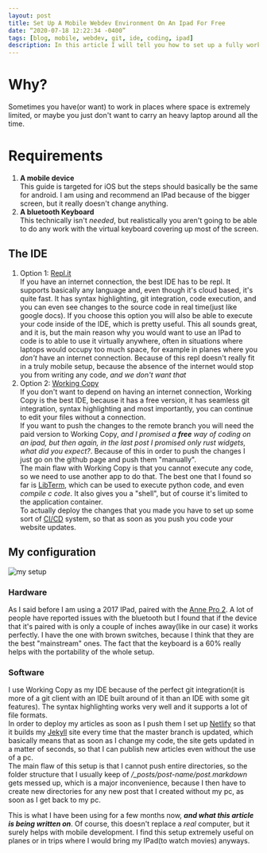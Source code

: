 ```yaml
---
layout: post
title: Set Up A Mobile Webdev Environment On An Ipad For Free
date: “2020-07-18 12:22:34 -0400”
tags: [blog, mobile, webdev, git, ide, coding, ipad]
description: In this article I will tell you how to set up a fully working IDE for web development on any mobile device for free
---
```


# Why?
Sometimes you have(or want) to work in places where space is extremely limited, or maybe you just don't want to carry an heavy laptop around all the time. <br>

# Requirements
1. **A mobile device** <br>
This guide is targeted for iOS but the steps should basically be the same for android. I am using and recommend an IPad because of the bigger screen, but it really doesn't change anything. <br>
2. **A bluetooth Keyboard** <br>
This technically isn't *needed*, but realistically you aren't going to be able to do any work with the virtual keyboard covering up most of the screen.

## The IDE
1. Option 1: [Repl.it](https://repl.it/) <br>
If you have an internet connection, the best IDE has to be repl. It supports basically any language and, even though it's cloud based, it's quite fast. It has syntax highlighting, git integration, code execution, and you can even see changes to the source code in real time(just like google docs). If you choose this option you will also be able to execute your code inside of the IDE, which is pretty useful. This all sounds great, and it is, but the main reason why you would want to use an IPad to code is to able to use it virtually anywhere, often in situations where laptops would occupy too much space, for example in planes where you *don't* have an internet connection. Because of this repl doesn't really fit in a truly mobile setup, because the absence of the internet would stop you from writing any code, *and we don't want that* <br>
2. Option 2: [Working Copy](https://workingcopyapp.com/) <br>
If you don't want to depend on having an internet connection, Working Copy is the best IDE, because it has a free version, it has seamless git integration, syntax highlighting and most importantly, you can continue to edit your files without a connection. <br>
If you want to push the changes to the remote branch you will need the paid version to Working Copy, *and I promised a **free** way of coding on an ipad, but then again, in the last post I promised only rust widgets, what did you expect?*. Because of this in order to push the changes I just go on the github page and push them "manually". <br>
The main flaw with Working Copy is that you cannot execute any code, so we need to use another app to do that. The best one that I found so far is [LibTerm](https://libterm.app/), which can be used to execute python code, and even *compile c code*. It also gives you a "shell", but of course it's limited to the application container. <br>
To actually deploy the changes that you made you have to set up some sort of [CI/CD](https://en.wikipedia.org/wiki/CI/CD) system, so that as soon as you push you code your website updates. <br>

## My configuration
![my setup](/assets/posts/set-up-a-mobile-webdev-envirnomet-on-an-ipad-for-free/setup.jpg)
### Hardware
As I said before I am using a 2017 IPad, paired with the [Anne Pro 2](https://annepro2.com/products/kailh-box-switchobins-anne-pro-2-60-nkro-bluetooth-4-0-type-c-rgb-mechanical-gaming-keyboard?variant=28863929057357). A lot of people have reported issues with the bluetooth but I found that if the device that it's paired with is only a couple of inches away(like in our case) it works perfectly. I have the one with brown switches, because I think that they are the best "mainstream" ones. The fact that the keyboard is a 60% really helps with the portability of the whole setup. <br>

### Software
I use Working Copy as my IDE because of the perfect git integration(it is more of a git client with an IDE built around of it than an IDE with some git features). The syntax highlighting works very well and it supports a lot of file formats. <br>
In order to deploy my articles as soon as I push them I set up [Netlify](https://www.netlify.com/) so that it builds my [Jekyll](https://jekyllrb.com/) site every time that the master branch is updated, which basically means that as soon as I change my code, the site gets updated in a matter of seconds, so that I can publish new articles even without the use of a pc. <br>
The main flaw of this setup is that I cannot push entire directories, so the folder structure that I usually keep of */_posts/post-name/post.markdown* gets messed up, which is a major inconvenience, because I then have to create new directories for any new post that I created without my pc, as soon as I get back to my pc.
<br>

This is what I have been using for a few months now, ***and what this article is being written on***. Of course, this doesn't replace a *real* computer, but it surely helps with mobile development. I find this setup extremely useful on planes or in trips where I would bring my IPad(to watch movies) anyways.


[jekyll-docs]: https://jekyllrb.com/docs/home
[jekyll-gh]:   https://github.com/jekyll/jekyll
[jekyll-talk]: https://talk.jekyllrb.com
